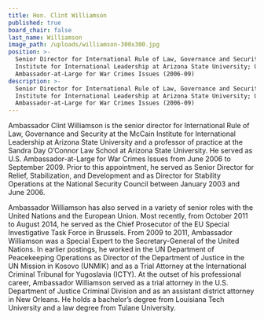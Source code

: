 ```yaml
---
title: Hon. Clint Williamson
published: true
board_chair: false
last_name: Williamson
image_path: /uploads/williamson-300x300.jpg
position: >-
  Senior Director for International Rule of Law, Governance and Security, McCain
  Institute for International Leadership at Arizona State University; U.S.
  Ambassador-at-Large for War Crimes Issues (2006-09)
description: >-
  Senior Director for International Rule of Law, Governance and Security, McCain
  Institute for International Leadership at Arizona State University; U.S.
  Ambassador-at-Large for War Crimes Issues (2006-09)
---
```


Ambassador Clint Williamson is the senior director for International Rule of Law, Governance and Security at the McCain Institute for International Leadership at Arizona State University and a professor of practice at the Sandra Day O’Connor Law School at Arizona State University. He served as U.S. Ambassador-at-Large for War Crimes Issues from June 2006 to September 2009. Prior to this appointment, he served as Senior Director for Relief, Stabilization, and Development and as Director for Stability Operations at the National Security Council between January 2003 and June 2006.

Ambassador Williamson has also served in a variety of senior roles with the United Nations and the European Union. Most recently, from October 2011 to August 2014, he served as the Chief Prosecutor of the EU Special Investigative Task Force in Brussels. From 2009 to 2011, Ambassador Williamson was a Special Expert to the Secretary-General of the United Nations. In earlier postings, he worked in the UN Department of Peacekeeping Operations as Director of the Department of Justice in the UN Mission in Kosovo (UNMIK) and as a Trial Attorney at the International Criminal Tribunal for Yugoslavia (ICTY). At the outset of his professional career, Ambassador Williamson served as a trial attorney in the U.S. Department of Justice Criminal Division and as an assistant district attorney in New Orleans. He holds a bachelor’s degree from Louisiana Tech University and a law degree from Tulane University.